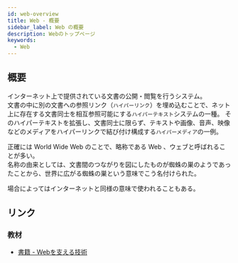 ```yaml
---
id: web-overview
title: Web - 概要
sidebar_label: Web の概要
description: Webのトップページ
keywords:
  - Web
---
```


## 概要
インターネット上で提供されている文書の公開・閲覧を行うシステム。  
文書の中に別の文書への参照リンク（`ハイパーリンク`）を埋め込むことで、ネット上に存在する文書同士を相互参照可能にする`ハイパーテキスト`システムの一種。
そのハイパーテキストを拡張し、文書同士に限らず、テキストや画像、音声、映像などのメディアをハイパーリンクで結び付け構成する`ハイパーメディア`の一例。

正確には World Wide Web のことで、略称である Web 、ウェブと呼ばれることが多い。  
名称の由来としては、文書間のつながりを図にしたものが蜘蛛の巣のようであったことから、世界に広がる蜘蛛の巣という意味でこう名付けられた。

場合によってはインターネットと同様の意味で使われることもある。

## リンク
### 教材
- [書籍 - Webを支える技術](https://www.amazon.co.jp/dp/4774142042/ref=cm_sw_r_tw_dp_U_x_egoUEbCAHZFYW)